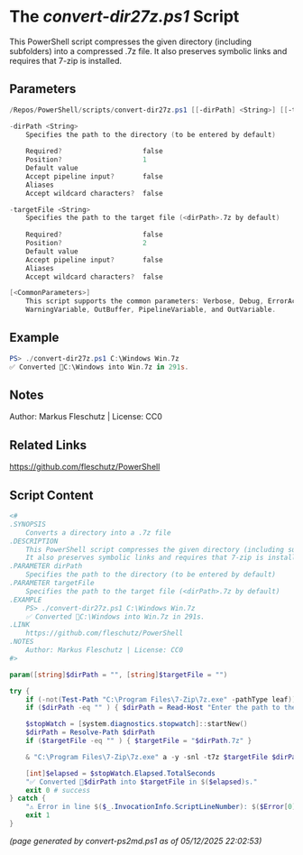 The *convert-dir27z.ps1* Script
===========================

This PowerShell script compresses the given directory (including subfolders) into a compressed .7z file.
It also preserves symbolic links and requires that 7-zip is installed.

Parameters
----------
```powershell
/Repos/PowerShell/scripts/convert-dir27z.ps1 [[-dirPath] <String>] [[-targetFile] <String>] [<CommonParameters>]

-dirPath <String>
    Specifies the path to the directory (to be entered by default)
    
    Required?                    false
    Position?                    1
    Default value                
    Accept pipeline input?       false
    Aliases                      
    Accept wildcard characters?  false

-targetFile <String>
    Specifies the path to the target file (<dirPath>.7z by default)
    
    Required?                    false
    Position?                    2
    Default value                
    Accept pipeline input?       false
    Aliases                      
    Accept wildcard characters?  false

[<CommonParameters>]
    This script supports the common parameters: Verbose, Debug, ErrorAction, ErrorVariable, WarningAction, 
    WarningVariable, OutBuffer, PipelineVariable, and OutVariable.
```

Example
-------
```powershell
PS> ./convert-dir27z.ps1 C:\Windows Win.7z
✅ Converted 📂C:\Windows into Win.7z in 291s.

```

Notes
-----
Author: Markus Fleschutz | License: CC0

Related Links
-------------
https://github.com/fleschutz/PowerShell

Script Content
--------------
```powershell
<#
.SYNOPSIS
	Converts a directory into a .7z file
.DESCRIPTION
	This PowerShell script compresses the given directory (including subfolders) into a compressed .7z file.
	It also preserves symbolic links and requires that 7-zip is installed.
.PARAMETER dirPath
	Specifies the path to the directory (to be entered by default)
.PARAMETER targetFile
	Specifies the path to the target file (<dirPath>.7z by default)
.EXAMPLE
	PS> ./convert-dir27z.ps1 C:\Windows Win.7z
	✅ Converted 📂C:\Windows into Win.7z in 291s.
.LINK
	https://github.com/fleschutz/PowerShell
.NOTES
	Author: Markus Fleschutz | License: CC0
#>

param([string]$dirPath = "", [string]$targetFile = "")

try {
	if (-not(Test-Path "C:\Program Files\7-Zip\7z.exe" -pathType leaf)) { throw "Please install 7-Zip" }
	if ($dirPath -eq "" ) { $dirPath = Read-Host "Enter the path to the folder" }

	$stopWatch = [system.diagnostics.stopwatch]::startNew()
	$dirPath = Resolve-Path $dirPath
	if ($targetFile -eq "" ) { $targetFile = "$dirPath.7z" }

	& "C:\Program Files\7-Zip\7z.exe" a -y -snl -t7z $targetFile $dirPath

	[int]$elapsed = $stopWatch.Elapsed.TotalSeconds
	"✅ Converted 📂$dirPath into $targetFile in $($elapsed)s."
	exit 0 # success
} catch {
	"⚠️ Error in line $($_.InvocationInfo.ScriptLineNumber): $($Error[0])"
	exit 1
}
```

*(page generated by convert-ps2md.ps1 as of 05/12/2025 22:02:53)*
